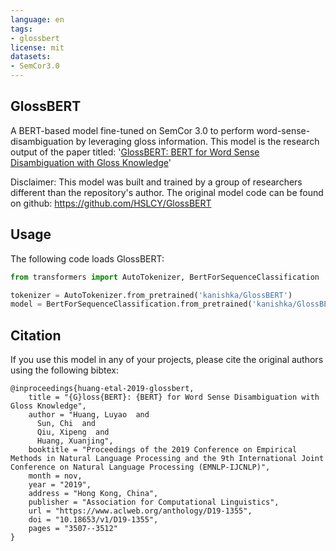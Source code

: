 ```yaml
---
language: en
tags:
- glossbert
license: mit
datasets:
- SemCor3.0
---
```


## GlossBERT

A BERT-based model fine-tuned on SemCor 3.0 to perform word-sense-disambiguation by leveraging gloss information. This model is the research output of the paper titled: '[GlossBERT: BERT for Word Sense Disambiguation with Gloss Knowledge](https://arxiv.org/pdf/1908.07245.pdf)'

Disclaimer: This model was built and trained by a group of researchers different than the repository's author. The original model code can be found on github: https://github.com/HSLCY/GlossBERT

## Usage

The following code loads GlossBERT:

```py
from transformers import AutoTokenizer, BertForSequenceClassification

tokenizer = AutoTokenizer.from_pretrained('kanishka/GlossBERT')
model = BertForSequenceClassification.from_pretrained('kanishka/GlossBERT')
```

## Citation

If you use this model in any of your projects, please cite the original authors using the following bibtex:

```
@inproceedings{huang-etal-2019-glossbert,
    title = "{G}loss{BERT}: {BERT} for Word Sense Disambiguation with Gloss Knowledge",
    author = "Huang, Luyao  and
      Sun, Chi  and
      Qiu, Xipeng  and
      Huang, Xuanjing",
    booktitle = "Proceedings of the 2019 Conference on Empirical Methods in Natural Language Processing and the 9th International Joint Conference on Natural Language Processing (EMNLP-IJCNLP)",
    month = nov,
    year = "2019",
    address = "Hong Kong, China",
    publisher = "Association for Computational Linguistics",
    url = "https://www.aclweb.org/anthology/D19-1355",
    doi = "10.18653/v1/D19-1355",
    pages = "3507--3512"
}
```